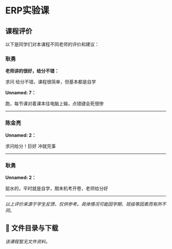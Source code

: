 # ERP实验课

## 课程评价

以下是同学们对本课程不同老师的评价和建议：

### 耿勇

**老师讲的很好，给分不错：**

求问  给分不错，课程很简单，但基本都是自学

**Unnamed: 7：**

跑，每节课对着课本往电脑上输，点错键会死很惨

---

### 陈金亮

**Unnamed: 2：**

求问给分！巨好 冲就完事

---

### 耿勇

**Unnamed: 2：**

挺水的，平时就是自学，期末机考开卷，老师给分好

---

*以上评价来源于学生反馈，仅供参考。具体情况可能因学期、班级等因素而有所不同。*
## 📄 文件目录与下载

_该课程暂无文件资料。_
